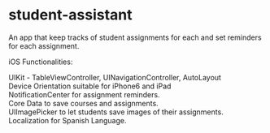 # student-assistant
An app that keep tracks of student assignments for each and set reminders for each assignment.  

iOS Functionalities:

UIKit - TableViewController, UINavigationController, AutoLayout  
Device Orientation suitable for iPhone6 and iPad  
NotificationCenter for assignment reminders.  
Core Data to save courses and assignments.  
UIImagePicker to let students save images of their assignments.  
Localization for Spanish Language.    
